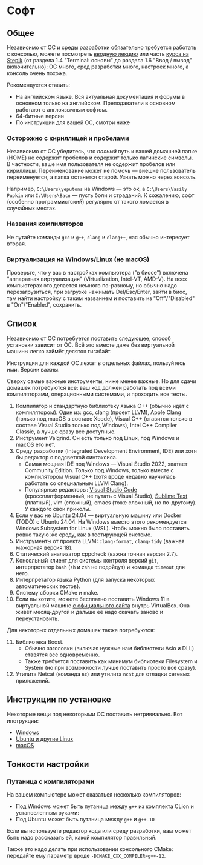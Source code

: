 # Софт
## Общее
Независимо от ОС и среды разработки обязательно требуется работать с консолью, можете посмотреть [вводную лекцию](https://www.youtube.com/watch?v=G7Dgxtgj2Tw&list=PLxMpIvWUjaJuOVEWZ0-H7QaUeREmyqNl9&index=2) или часть [курса на Stepik](https://stepik.org/course/73/syllabus) (от раздела 1.4 "Terminal: основы" до раздела 1.6 "Ввод / вывод" включительно): ОС много, сред разработки много, настроек много, а консоль очень похожа.

Рекомендуется ставить:
* На английском языке. Вся актуальная документация и форумы в основном только на английском. Преподаватели в основном работают с англоязычным софтом.
* 64-битные версии
* По инструкции для вашей ОС, смотри ниже

### Осторожно с кириллицей и пробелами
Независимо от ОС убедитесь, что _полный_ путь к вашей домашней папке (HOME) не содержит пробелов и содержит только латинские символы.
В частности, ваше имя пользователя не содержит пробелов или кириллицы.
Переименование может не помочь — внешне пользователь переименуется, а папка останется старой.
Узнать можно через консоль.

Например, `C:\Users\yeputons` на Windows — это ок, а `C:\Users\Vasily Pupkin` или `C:\Users\Вася` — пусть боли и страданий.
К сожалению, софт (особенно программистский) регулярно от такого ломается в случайных местах.

### Названия компиляторов
Не путайте команды `gcc` и `g++`, `clang` и `clang++`, нас обычно интересует вторая.

### Виртуализация на Windows/Linux (не macOS)
Проверьте, что у вас в настройках компьютера ("в биосе") включена "аппаратная виртуализация" (Virtualization, Intel-VT, AMD-V).
На всех компьютерах это делается немного по-разному, но обычно надо перезагрузиться, при загрузке нажимать Del/Esc/Enter,
зайти в биос, там найти настройку с таким названием и поставить из "Off"/"Disabled" в "On"/"Enabled", сохранить.

## Список
Независимо от ОС потребуется поставить следующее, способ установки зависит от ОС. Всё это вместе даже без виртуальной машины легко займёт десяток гигабайт.

Инструкции для каждой ОС лежат в отдельных файлах, пользуйтесь ими. Версии важны.

Сверху самые важные инструменты, ниже менее важные.
Но для сдачи домашек потребуются все: ваш код должен работать под всеми компиляторами, операционными системами, и проходить все тесты.

1. Компилятор и стандартную библиотеку языка C++ (обычно идёт с компилятором). Один из: gcc, clang (проект LLVM), Apple Clang (только под macOS в составе Xcode), Visual C++ (ставится только в составе Visual Studio только под Windows), Intel C++ Compiler Classic, а лучше сразу все доступные.
2. Инструмент Valgrind. Он есть только под Linux, под Windows и macOS его нет.
3. Среду разработки (Integrated Development Environment, IDE) или хотя бы редактор с подсветкой синтаксиса.
    * Самая мощная IDE под Windows — Visual Studio 2022, хватает Community Edition. Только под Windows, только вместе с компилятором Visual C++ (хотя вроде недавно научилась работать со специальным LLVM Clang).
    * Популярные редакторы: [Visual Studio Code](https://code.visualstudio.com/) (кроссплатформенный, не путать с Visual Studio), [Sublime Text](https://www.sublimetext.com/) (платный), vim (сложный), emacs (тоже сложный, но по-другому). У каждого свои приколы.
4. Если у вас не Ubuntu 24.04 — виртуальную машину или Docker (TODO) с Ubuntu 24.04. На Windows вместо этого рекомендуется Windows Subsystem for Linux (WSL). Чтобы можно было поставить ровно такую же среду, как в тестирующей системе.
5. Инструменты от проекта LLVM: `clang-format`, `clang-tidy` (важная мажорная версия 18).
6. Статический анализатор cppcheck (важна точная версия 2.7).
7. Консольный клиент для системы контроля версий `git`, интерпретатор `bash` (`sh` и `zsh` не подойдут) и команда `timeout` для него.
8. Интерпретатор языка Python (для запуска некоторых автоматических тестов).
9. Систему сборки CMake и make.
10. Если вы хотите, можете бесплатно поставить Windows 11 в виртуальной машине [с официального сайта](https://developer.microsoft.com/en-us/windows/downloads/virtual-machines/) внутрь VirtualBox. Она живёт месяц-другой и дальше её надо скачать заново и переустановить.

Для некоторых отдельных домашек также потребуются:

11. Библиотека Boost.
    * Обычно заголовки (включая нужные нам библиотеки Asio и DLL) ставятся все одновременно.
    * Также требуется поставить как минимум библиотеки Filesystem и System (но при возможности лучше поставить просто всё сразу).
12. Утилита Netcat (команда `nc`) или утилита `ncat` для отладки сетевых приложений.

## Инструкции по установке
Некоторые вещи под некоторыми ОС поставить нетривиально. Вот инструкции:

* [Windows](windows.md)
* [Ubuntu и другие Linux](ubuntu.md)
* [macOS](macos.md)

## Тонкости настройки
### Путаница с компиляторами
На вашем компьютере может оказаться несколько компиляторов:

* Под Windows может быть путаница между `g++` из комплекта CLion и установленным руками:
* Под Ubuntu может быть путаница между `g++` и `g++-10`

Если вы используете редактор кода или среду разработки, вам может быть надо рассказать ей, какой компилятор правильный.

Также это надо делать при использовании консольного CMake: передайте ему параметр вроде `-DCMAKE_CXX_COMPILER=g++-12`.
